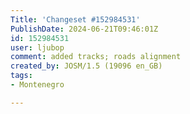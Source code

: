 ```yaml
---
Title: 'Changeset #152984531'
PublishDate: 2024-06-21T09:46:01Z
id: 152984531
user: ljubop
comment: added tracks; roads alignment
created_by: JOSM/1.5 (19096 en_GB)
tags:
- Montenegro

---
```

